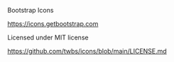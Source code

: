 Bootstrap Icons

https://icons.getbootstrap.com

Licensed under MIT license

https://github.com/twbs/icons/blob/main/LICENSE.md
